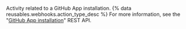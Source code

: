 Activity related to a GitHub App installation. {% data reusables.webhooks.action_type_desc %} For more information, see the "[GitHub App installation](/v3/apps/)" REST API.